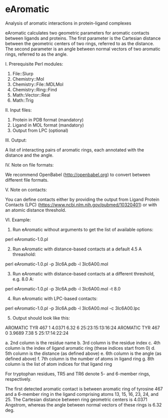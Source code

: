 # eAromatic

Analysis of aromatic interactions in protein-ligand complexes

eAromatic calculates two geometric parameters for aromatic contacts 
between ligands and proteins. The first parameter is the Cartesian 
distance between the geometric centers of two rings, referred to as 
the distance. The second parameter is an angle between normal vectors 
of two aromatic rings, referred to as the angle.

I. Prerequisite Perl modules:

1. File::Slurp
2. Chemistry::Mol
3. Chemistry::File::MDLMol
4. Chemistry::Ring::Find
5. Math::Vector::Real
6. Math::Trig

II. Input files:

1. Protein in PDB format (mandatory)
2. Ligand in MOL format (mandatory)
3. Output from LPC (optional)

III. Output:

A list of interacting pairs of aromatic rings, each annotated with 
the distance and the angle.

IV. Note on file formats:

We recommend OpenBabel (http://openbabel.org) to convert between 
different file formats.

V. Note on contacts:

You can define contacts either by providing the output from Ligand 
Protein Contacts (LPC) (https://www.ncbi.nlm.nih.gov/pubmed/10320401) 
or with an atomic distance threshold.

VI. Example:

1. Run eAromatic without arguments to get the list of available options:

perl eAromatic-1.0.pl 

2. Run eAromatic with distance-based contacts at a default 4.5 A 
threashold:

perl eAromatic-1.0.pl -p 3lc6A.pdb -l 3lc6A00.mol

3. Run eAromatic with distance-based contacts at a different 
threshold, e.g. 8.0 A:

perl eAromatic-1.0.pl -p 3lc6A.pdb -l 3lc6A00.mol -t 8.0

4. Run eAromatic with LPC-based contacts:

perl eAromatic-1.0.pl -p 3lc6A.pdb -l 3lc6A00.mol -c 3lc6A00.lpc

5. Output should look like this:

AROMATIC TYR  467  1  4.0371    6.32  6 25:23:15:13:16:24
AROMATIC TYR  467  0  3.9689    7.38  5 25:17:14:22:24

a. 2nd column is the residue name
b. 3rd column is the residue index
c. 4th column is the index of ligand aromatic ring (these indices start 
from 0)
d. 5th column is the distance (as defined above)
e. 6th column is the angle (as defined above)
f. 7th column is the number of atoms in ligand ring
g. 8th column is the list of atom indices for that ligand ring

For tryptophan residues, TR5 and TR6 denote 5- and 6-member rings, 
respectively.

The first detected aromatic contact is between aromatic ring of 
tyrosine 467 and a 6-member ring in the ligand comprising atoms 13, 
15, 16, 23, 24, and 25. The Cartesian distance between ring geometric 
centers is 4.0371 Angstrom, whereas the angle between normal vectors 
of these rings is 6.32 deg.

